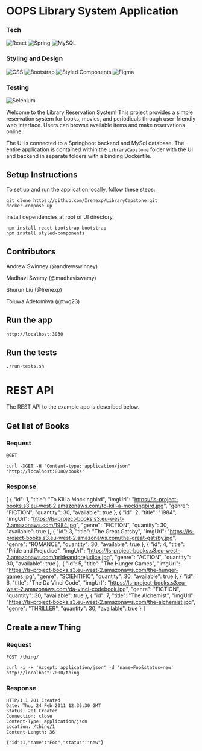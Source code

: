 # OOPS Library System Application

### Tech
![React](https://img.shields.io/badge/react-%2320232a.svg?style=for-the-badge&logo=react&logoColor=%2361DAFB)
![Spring](https://img.shields.io/badge/spring-%236DB33F.svg?style=for-the-badge&logo=spring&logoColor=white)
![MySQL](https://img.shields.io/badge/mysql-%2300f.svg?style=for-the-badge&logo=mysql&logoColor=white)
### Styling and Design
![CSS](https://img.shields.io/badge/CSS3-1572B6?style=for-the-badge&logo=css3&logoColor=white)
![Bootstrap](https://img.shields.io/badge/bootstrap-%238511FA.svg?style=for-the-badge&logo=bootstrap&logoColor=white)
![Styled Components](https://img.shields.io/badge/styled--components-DB7093?style=for-the-badge&logo=styled-components&logoColor=white)
![Figma](https://img.shields.io/badge/figma-%23F24E1E.svg?style=for-the-badge&logo=figma&logoColor=white)
### Testing
![Selenium](https://img.shields.io/badge/-selenium-%43B02A?style=for-the-badge&logo=selenium&logoColor=white)

Welcome to the Library Reservation System! This project provides a simple reservation system for books, movies, and periodicals through user-friendly web interface. Users can browse available items and make reservations online. 

The UI is connected to a Springboot backend and MySql database.
The entire application is contained within the `LibraryCapstone` folder with the UI and backend in separate folders with a binding Dockerfile.

## Setup Instructions
To set up and run the application locally, follow these steps:

    git clone https://github.com/Irenexp/LibraryCapstone.git
    docker-compose up
    
Install dependencies at root of UI directory.

    npm install react-bootstrap bootstrap
    npm install styled-components


## Contributors
Andrew Swinney (@andrewswinney)

Madhavi Swamy (@madhaviswamy)

Shurun Liu (@Irenexp)

Toluwa Adetomiwa (@twg23)

## Run the app

    http://localhost:3030

## Run the tests

    ./run-tests.sh

# REST API

The REST API to the example app is described below.

## Get list of Books

### Request

`@GET`

    curl -XGET -H "Content-type: application/json" 'http://localhost:8080/books'

### Response

   [
    {
        "id": 1,
        "title": "To Kill a Mockingbird",
        "imgUrl": "https://ls-project-books.s3.eu-west-2.amazonaws.com/to-kill-a-mockingbird.jpg",
        "genre": "FICTION",
        "quantity": 30,
        "available": true
    },
    {
        "id": 2,
        "title": "1984",
        "imgUrl": "https://ls-project-books.s3.eu-west-2.amazonaws.com/1984.jpg",
        "genre": "FICTION",
        "quantity": 30,
        "available": true
    },
    {
        "id": 3,
        "title": "The Great Gatsby",
        "imgUrl": "https://ls-project-books.s3.eu-west-2.amazonaws.com/the-great-gatsby.jpg",
        "genre": "ROMANCE",
        "quantity": 30,
        "available": true
    },
    {
        "id": 4,
        "title": "Pride and Prejudice",
        "imgUrl": "https://ls-project-books.s3.eu-west-2.amazonaws.com/prideandprejudice.jpg",
        "genre": "ACTION",
        "quantity": 30,
        "available": true
    },
    {
        "id": 5,
        "title": "The Hunger Games",
        "imgUrl": "https://ls-project-books.s3.eu-west-2.amazonaws.com/the-hunger-games.jpg",
        "genre": "SCIENTIFIC",
        "quantity": 30,
        "available": true
    },
    {
        "id": 6,
        "title": "The Da Vinci Code",
        "imgUrl": "https://ls-project-books.s3.eu-west-2.amazonaws.com/da-vinci-codebook.jpg",
        "genre": "FICTION",
        "quantity": 30,
        "available": true
    },
    {
        "id": 7,
        "title": "The Alchemist",
        "imgUrl": "https://ls-project-books.s3.eu-west-2.amazonaws.com/the-alchemist.jpg",
        "genre": "THRILLER",
        "quantity": 30,
        "available": true
    }
]

## Create a new Thing

### Request

`POST /thing/`

    curl -i -H 'Accept: application/json' -d 'name=Foo&status=new' http://localhost:7000/thing

### Response

    HTTP/1.1 201 Created
    Date: Thu, 24 Feb 2011 12:36:30 GMT
    Status: 201 Created
    Connection: close
    Content-Type: application/json
    Location: /thing/1
    Content-Length: 36

    {"id":1,"name":"Foo","status":"new"}
